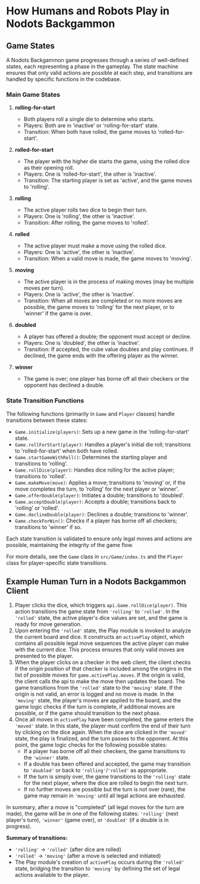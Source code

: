 # How Humans and Robots Play in Nodots Backgammon

## Game States

A Nodots Backgammon game progresses through a series of well-defined states, each representing a phase in the gameplay. The state machine ensures that only valid actions are possible at each step, and transitions are handled by specific functions in the codebase.

### Main Game States

1. **rolling-for-start**

   - Both players roll a single die to determine who starts.
   - Players: Both are in 'inactive' or 'rolling-for-start' state.
   - Transition: When both have rolled, the game moves to 'rolled-for-start'.

2. **rolled-for-start**

   - The player with the higher die starts the game, using the rolled dice as their opening roll.
   - Players: One is 'rolled-for-start', the other is 'inactive'.
   - Transition: The starting player is set as 'active', and the game moves to 'rolling'.

3. **rolling**

   - The active player rolls two dice to begin their turn.
   - Players: One is 'rolling', the other is 'inactive'.
   - Transition: After rolling, the game moves to 'rolled'.

4. **rolled**

   - The active player must make a move using the rolled dice.
   - Players: One is 'active', the other is 'inactive'.
   - Transition: When a valid move is made, the game moves to 'moving'.

5. **moving**

   - The active player is in the process of making moves (may be multiple moves per turn).
   - Players: One is 'active', the other is 'inactive'.
   - Transition: When all moves are completed or no more moves are possible, the game moves to 'rolling' for the next player, or to 'winner' if the game is over.

6. **doubled**

   - A player has offered a double; the opponent must accept or decline.
   - Players: One is 'doubled', the other is 'inactive'.
   - Transition: If accepted, the cube value doubles and play continues. If declined, the game ends with the offering player as the winner.

7. **winner**
   - The game is over; one player has borne off all their checkers or the opponent has declined a double.

### State Transition Functions

The following functions (primarily in `Game` and `Player` classes) handle transitions between these states:

- `Game.initialize(players)`: Sets up a new game in the 'rolling-for-start' state.
- `Game.rollForStart(player)`: Handles a player's initial die roll; transitions to 'rolled-for-start' when both have rolled.
- `Game.startGameWithRoll()`: Determines the starting player and transitions to 'rolling'.
- `Game.rollDice(player)`: Handles dice rolling for the active player; transitions to 'rolled'.
- `Game.makeMove(move)`: Applies a move; transitions to 'moving' or, if the move completes the turn, to 'rolling' for the next player or 'winner'.
- `Game.offerDouble(player)`: Initiates a double; transitions to 'doubled'.
- `Game.acceptDouble(player)`: Accepts a double; transitions back to 'rolling' or 'rolled'.
- `Game.declineDouble(player)`: Declines a double; transitions to 'winner'.
- `Game.checkForWin()`: Checks if a player has borne off all checkers; transitions to 'winner' if so.

Each state transition is validated to ensure only legal moves and actions are possible, maintaining the integrity of the game flow.

For more details, see the `Game` class in `src/Game/index.ts` and the `Player` class for player-specific state transitions.

## Example Human Turn in a Nodots Backgammon Client

1. Player clicks the dice, which triggers `api.Game.rollDice(player)`. This action transitions the game state from `'rolling'` to `'rolled'`. In the `'rolled'` state, the active player's dice values are set, and the game is ready for move generation.
2. Upon entering the `'rolled'` state, the Play module is invoked to analyze the current board and dice. It constructs an `activePlay` object, which contains all possible legal move sequences the active player can make with the current dice. This process ensures that only valid moves are presented to the player.
3. When the player clicks on a checker in the web client, the client checks if the origin position of that checker is included among the origins in the list of possible moves for `game.activePlay.moves`. If the origin is valid, the client calls the api to make the move then updates the board. The game transitions from the `'rolled'` state to the `'moving'` state. If the origin is not valid, an error is logged and no move is made. In the `'moving'` state, the player's moves are applied to the board, and the game logic checks if the turn is complete, if additional moves are possible, or if the game should transition to the next phase.
4. Once all moves in `activePlay` have been completed, the game enters the `'moved'` state. In this state, the player must confirm the end of their turn by clicking on the dice again. When the dice are clicked in the `'moved'` state, the play is finalized, and the turn passes to the opponent. At this point, the game logic checks for the following possible states:
   - If a player has borne off all their checkers, the game transitions to the `'winner'` state.
   - If a double has been offered and accepted, the game may transition to `'doubled'` or back to `'rolling'`/`'rolled'` as appropriate.
   - If the turn is simply over, the game transitions to the `'rolling'` state for the next player, where the dice are rolled to begin the next turn.
   - If no further moves are possible but the turn is not over (rare), the game may remain in `'moving'` until all legal actions are exhausted.

In summary, after a move is "completed" (all legal moves for the turn are made), the game will be in one of the following states: `'rolling'` (next player's turn), `'winner'` (game over), or `'doubled'` (if a double is in progress).

**Summary of transitions:**

- `'rolling'` → `'rolled'` (after dice are rolled)
- `'rolled'` → `'moving'` (after a move is selected and initiated)
- The Play module's creation of `activePlay` occurs during the `'rolled'` state, bridging the transition to `'moving'` by defining the set of legal actions available to the player.
